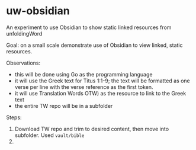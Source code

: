 # uw-obsidian
An experiment to use Obsidian to show static linked resources from unfoldingWord

Goal: on a small scale demonstrate use of Obsidian to view linked, static resources.

Observations:
- this will be done using Go as the programming language
- it will use the Greek text for Titus 1:1-9; the text will be formatted as one verse per line with the verse reference as the first token.
- it will use Translation Words OTW) as the resource to link to the Greek text
- the entire TW repo will be in a subfolder

Steps:

1. Download TW repo and trim to desired content, then move into subfolder. Used `vault/bible`
2. 
